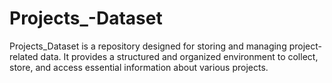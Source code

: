 # Projects_-Dataset
Projects_Dataset is a repository designed for storing and managing project-related data. It provides a structured and organized environment to collect, store, and access essential information about various projects.
